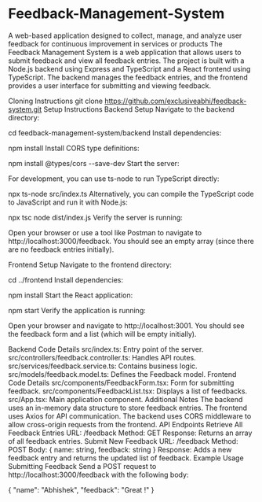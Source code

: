 # Feedback-Management-System
A web-based application designed to collect, manage, and analyze user feedback for continuous improvement in services or products
The Feedback Management System is a web application that allows users to submit feedback and view all feedback entries. The project is built with a Node.js backend using Express and TypeScript and a React frontend using TypeScript. The backend manages the feedback entries, and the frontend provides a user interface for submitting and viewing feedback.

Cloning Instructions
git clone https://github.com/exclusiveabhi/feedback-system.git
Setup Instructions
Backend Setup
Navigate to the backend directory:

cd feedback-management-system/backend
Install dependencies:

npm install
Install CORS type definitions:

npm install @types/cors --save-dev
Start the server:

For development, you can use ts-node to run TypeScript directly:

npx ts-node src/index.ts
Alternatively, you can compile the TypeScript code to JavaScript and run it with Node.js:

npx tsc
node dist/index.js
Verify the server is running:

Open your browser or use a tool like Postman to navigate to http://localhost:3000/feedback. You should see an empty array (since there are no feedback entries initially).

Frontend Setup
Navigate to the frontend directory:

cd ../frontend
Install dependencies:

npm install
Start the React application:

npm start
Verify the application is running:

Open your browser and navigate to http://localhost:3001. You should see the feedback form and a list (which will be empty initially).

Backend Code Details
src/index.ts: Entry point of the server.
src/controllers/feedback.controller.ts: Handles API routes.
src/services/feedback.service.ts: Contains business logic.
src/models/feedback.model.ts: Defines the Feedback model.
Frontend Code Details
src/components/FeedbackForm.tsx: Form for submitting feedback.
src/components/FeedbackList.tsx: Displays a list of feedbacks.
src/App.tsx: Main application component.
Additional Notes
The backend uses an in-memory data structure to store feedback entries.
The frontend uses Axios for API communication.
The backend uses CORS middleware to allow cross-origin requests from the frontend.
API Endpoints
Retrieve All Feedback Entries
URL: /feedback
Method: GET
Response: Returns an array of all feedback entries.
Submit New Feedback
URL: /feedback
Method: POST
Body: { name: string, feedback: string }
Response: Adds a new feedback entry and returns the updated list of feedback.
Example Usage
Submitting Feedback
Send a POST request to http://localhost:3000/feedback with the following body:

{
    "name": "Abhishek",
    "feedback": "Great !"
}
